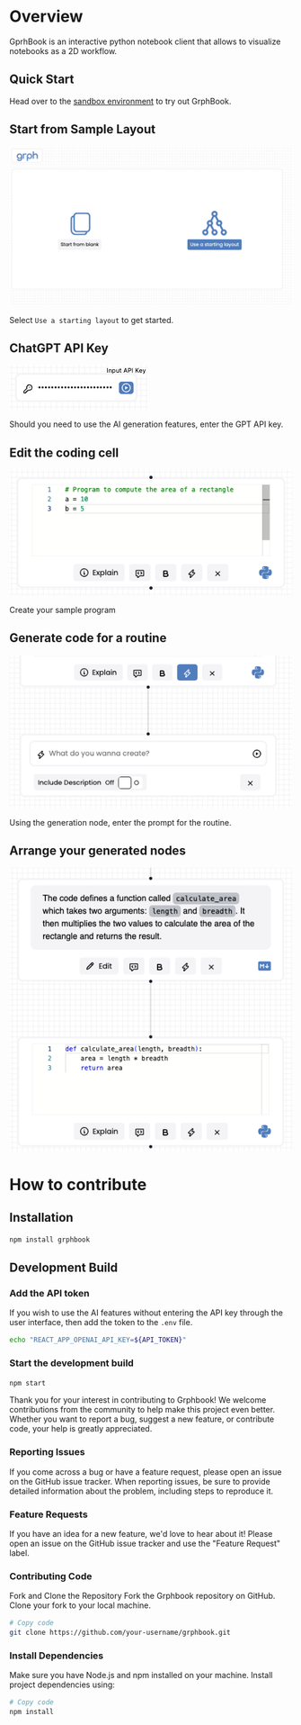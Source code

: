 # Overview

GprhBook is an interactive python notebook client that allows to visualize notebooks as a 2D workflow.

## Quick Start

Head over to the [sandbox environment](https://grphbook.vercel.app/) to try out GrphBook.

## Start from Sample Layout

![get-started](website/dist/img/usage/startingLayout.png)

Select `Use a starting layout` to get started.

## ChatGPT API Key

![enter-api](website/dist/img/usage/apiKey.png)

Should you need to use the AI generation features, enter the GPT API key.

## Edit the coding cell

![coding-node](website/dist/img/usage/coding.png)

Create your sample program

## Generate code for a routine

![generate-code](website/dist/img/usage/aiGeneration.png)

Using the generation node, enter the prompt for the routine.

## Arrange your generated nodes

![generated-code](website/dist/img/usage/generateCode.png)

# How to contribute

## Installation

```bash
npm install grphbook
```

## Development Build

### Add the API token

If you wish to use the AI features without entering the API key through the user interface, then add the token to the `.env` file.

```bash
echo "REACT_APP_OPENAI_API_KEY=${API_TOKEN}"
```

### Start the development build

```bash
npm start
```

Thank you for your interest in contributing to Grphbook! We welcome contributions from the community to help make this project even better. Whether you want to report a bug, suggest a new feature, or contribute code, your help is greatly appreciated.

### Reporting Issues

If you come across a bug or have a feature request, please open an issue on the GitHub issue tracker. When reporting issues, be sure to provide detailed information about the problem, including steps to reproduce it.

### Feature Requests

If you have an idea for a new feature, we'd love to hear about it! Please open an issue on the GitHub issue tracker and use the "Feature Request" label.

### Contributing Code

Fork and Clone the Repository
Fork the Grphbook repository on GitHub.
Clone your fork to your local machine.

```bash
# Copy code
git clone https://github.com/your-username/grphbook.git
```

### Install Dependencies

Make sure you have Node.js and npm installed on your machine. Install project dependencies using:

```bash
# Copy code
npm install
```
